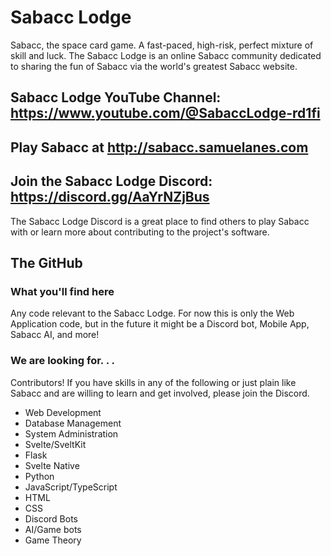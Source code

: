 # Sabacc Lodge
Sabacc, the space card game. A fast-paced, high-risk, perfect mixture of skill and luck. The Sabacc Lodge is an online Sabacc community dedicated to sharing the fun of Sabacc via the world's greatest Sabacc website.
## Sabacc Lodge YouTube Channel: https://www.youtube.com/@SabaccLodge-rd1fi
## Play Sabacc at http://sabacc.samuelanes.com
## Join the Sabacc Lodge Discord: https://discord.gg/AaYrNZjBus
The Sabacc Lodge Discord is a great place to find others to play Sabacc with or learn more about contributing to the project's software.
## The GitHub
### What you'll find here
Any code relevant to the Sabacc Lodge. For now this is only the Web Application code, but in the future it might be a Discord bot, Mobile App, Sabacc AI, and more!
### We are looking for. . .
Contributors! If you have skills in any of the following or just plain like Sabacc and are willing to learn and get involved, please join the Discord.
- Web Development
- Database Management
- System Administration
- Svelte/SveltKit
- Flask
- Svelte Native
- Python
- JavaScript/TypeScript
- HTML
- CSS
- Discord Bots
- AI/Game bots
- Game Theory
